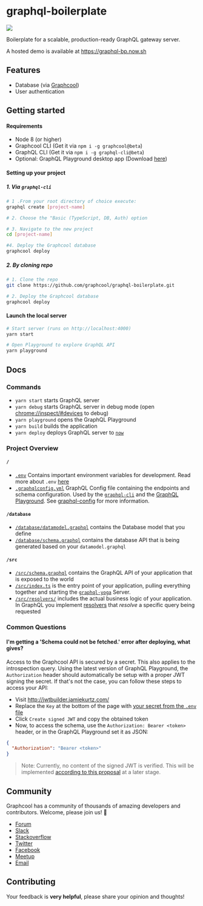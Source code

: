 # graphql-boilerplate

![](https://imgur.com/eMpNw0e.png)

Boilerplate for a scalable, production-ready GraphQL gateway server.

A hosted demo is available at https://graphql-bp.now.sh

## Features

* Database (via [Graphcool](https://graph.cool))
* User authentication

## Getting started

#### Requirements

* Node 8 (or higher)
* Graphcool CLI (Get it via `npm i -g graphcool@beta`)
* GraphQL CLI (Get it via `npm i -g graphql-cli@beta`)
* Optional: GraphQL Playground desktop app (Download [here](https://github.com/graphcool/graphql-playground/releases))

#### Setting up your project

##### 1. Via `graphql-cli`

```sh
# 1 .From your root directory of choice execute:
graphql create [project-name]

# 2. Choose the "Basic (TypeScript, DB, Auth) option

# 3. Navigate to the new project
cd [project-name]

#4. Deploy the Graphcool database
graphcool deploy
```

##### 2. By cloning repo

```sh
# 1. Clone the repo
git clone https://github.com/graphcool/graphql-boilerplate.git

# 2. Deploy the Graphcool database
graphcool deploy
```

#### Launch the local server

```sh
# Start server (runs on http://localhost:4000)
yarn start

# Open Playground to explore GraphQL API
yarn playground
```

## Docs

### Commands

* `yarn start` starts GraphQL server
* `yarn debug` starts GraphQL server in debug mode (open [chrome://inspect/#devices](chrome://inspect/#devices) to debug)
* `yarn playground` opens the GraphQL Playground
* `yarn build` builds the application
* `yarn deploy` deploys GraphQL server to [`now`](https://now.sh)

### Project Overview
#### `/`
- [`.env`](https://github.com/graphcool/graphql-boilerplate/blob/master/.env) Contains important environment variables for development. Read more about `.env` [here](https://github.com/motdotla/dotenv)
- [`.graphqlconfig.yml`](https://github.com/graphcool/graphql-boilerplate/blob/master/.graphqlconfig.yml) GraphQL Config file containing the endpoints and schema configuration. Used by the [`graphql-cli`](https://github.com/graphcool/graphql-cli) and the [GraphQL Playground](https://github.com/graphcool/graphql-playground). See [graphql-config](https://github.com/graphcool/graphql-config) for more information.

#### `/database`
- [`/database/datamodel.graphql`](https://github.com/graphcool/graphql-boilerplate/blob/master/database/datamodel.graphql) contains the Database model that you define
- [`/database/schema.graphql`](https://github.com/graphcool/graphql-boilerplate/blob/master/database/schema.graphql) contains the database API that is being generated based on your `datamodel.graphql`

#### `/src`
- [`/src/schema.graphql`](https://github.com/graphcool/graphql-boilerplate/blob/master/src/schema.graphql) contains the GraphQL API of your application that is exposed to the world
- [`/src/index.ts`](https://github.com/graphcool/graphql-boilerplate/blob/master/src/index.ts) is the entry point of your application, pulling everything together and starting the [`graphql-yoga`](https://github.com/graphcool/graphql-yoga) Server.
- [`/src/resolvers/`](https://github.com/graphcool/graphql-boilerplate/tree/master/src/resolvers) includes the actual business logic of your application. In GraphQL you implement [resolvers](http://graphql.org/learn/execution/) that *resolve*  a specific query being requested

### Common Questions

#### I'm getting a 'Schema could not be fetched.' error after deploying, what gives?

Access to the Graphcool API is secured by a secret. This also applies to the introspection query. Using the latest version of GraphQL Playground, the `Authorization` header should automatically be setup with a proper JWT signing the secret. If that's not the case, you can follow these steps to access your API:

* Visit http://jwtbuilder.jamiekurtz.com/
* Replace the `Key` at the bottom of the page with [your secret from the `.env` file](https://github.com/graphcool/graphql-boilerplate/blob/master/.env#L3)
* Click `Create signed JWT` and copy the obtained token
* Now, to access the schema, use the `Authorization: Bearer <token>` header, or in the GraphQL Playground set it as JSON:

```json
{
  "Authorization": "Bearer <token>"
}
```

> Note: Currently, no content of the signed JWT is verified. This will be implemented [according to this proposal](https://github.com/graphcool/framework/issues/1365) at a later stage.

## Community

Graphcool has a community of thousands of amazing developers and contributors. Welcome, please join us! 👋

* [Forum](https://www.graph.cool/forum)
* [Slack](https://slack.graph.cool/)
* [Stackoverflow](https://stackoverflow.com/questions/tagged/graphcool)
* [Twitter](https://twitter.com/graphcool)
* [Facebook](https://www.facebook.com/GraphcoolHQ)
* [Meetup](https://www.meetup.com/graphql-berlin)
* [Email](hello@graph.cool)

## Contributing

Your feedback is **very helpful**, please share your opinion and thoughts!
